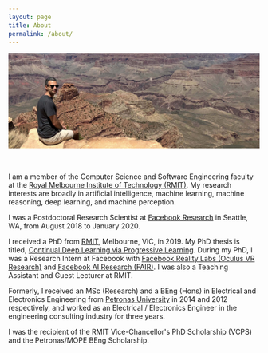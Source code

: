 ```yaml
---
layout: page
title: About
permalink: /about/
---
```


<p><img src="/assets/HaythamCanyon.jpg" alt="Haytham" class="profilepicabout"/></p>

<br/>

I am a member of the Computer Science and Software Engineering faculty at the [Royal Melbourne Institute of Technology (RMIT)](https://www.rmit.edu.au). 
My research interests are broadly in artificial intelligence, machine learning, machine reasoning, deep learning, and machine perception.

I was a Postdoctoral Research Scientist at [Facebook Research](https://research.fb.com) in Seattle, WA, from August 2018 to January 2020.

I received a PhD from [RMIT](https://www.rmit.edu.au), Melbourne, VIC, in 2019.
My PhD thesis is titled, [Continual Deep Learning via Progressive Learning](http://researchbank.rmit.edu.au/eserv/rmit:162646/Fayek.pdf).
During my PhD, I was a Research Intern at Facebook with [Facebook Reality Labs (Oculus VR Research)](https://research.fb.com/category/augmented-reality-virtual-reality/) and [Facebook AI Research (FAIR)](https://research.fb.com/category/facebook-ai-research-fair/).
I was also a Teaching Assistant and Guest Lecturer at RMIT.

Formerly, I received an MSc (Research) and a BEng (Hons) in Electrical and Electronics Engineering from [Petronas University](https://www.utp.edu.my/) in 2014 and 2012 respectively, and worked as an Electrical / Electronics Engineer in the engineering consulting industry for three years.

I was the recipient of the RMIT Vice-Chancellor's PhD Scholarship (VCPS) and the Petronas/MOPE BEng Scholarship.
